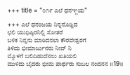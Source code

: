 +++
title = "೦೧೯ ಎಲೆ ಧನಞ್ಜಯ"

+++
ಎಲೆ ಧನಂಜಯ ನಿನ್ನನೊಡ್ಡಿದ  
ಛಲಿ ಯುಧಿಷ್ಠಿರನಿಲ್ಲಿ ಸೋತರೆ  
ಬಳಿಕ ನಿನ್ನನು ಮಾರಿದನಲಾ ಕೌರವೇಶ್ವರಗೆ  
ತಿಳಿದು ಭೀಮಾರ್ಜುನರು ನೀವ್ ನಿ  
ಮ್ಮೊಳಗೆ ಬಲಿದಿಹುದೆನಲು ಖತಿಯಲಿ  
ಮುಳಿದು ಬೈದರು ಭೀಮ ಪಾರ್ಥರು ಸುಬಲ ನಂದನನ     ॥19॥